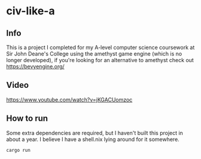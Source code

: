 # civ-like-a
## Info
This is a project I completed for my A-level computer science coursework at Sir John Deane's College using the amethyst game engine (which is no longer developed), if you're looking for an alternative to amethyst check out https://bevyengine.org/

## Video
https://www.youtube.com/watch?v=jKGACUomzoc

## How to run
Some extra dependencies are required, but I haven't built this project in about a year. I believe I have a shell.nix lying around for it somewhere.
```bash
cargo run
```
